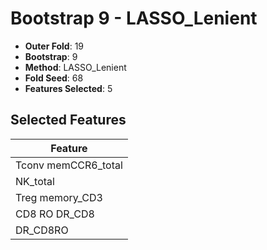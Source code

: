 # Bootstrap 9 - LASSO_Lenient

- **Outer Fold**: 19
- **Bootstrap**: 9
- **Method**: LASSO_Lenient
- **Fold Seed**: 68
- **Features Selected**: 5

## Selected Features

| Feature |
|---------|
| Tconv memCCR6_total |
| NK_total |
| Treg memory_CD3 |
| CD8 RO DR_CD8 |
| DR_CD8RO |
